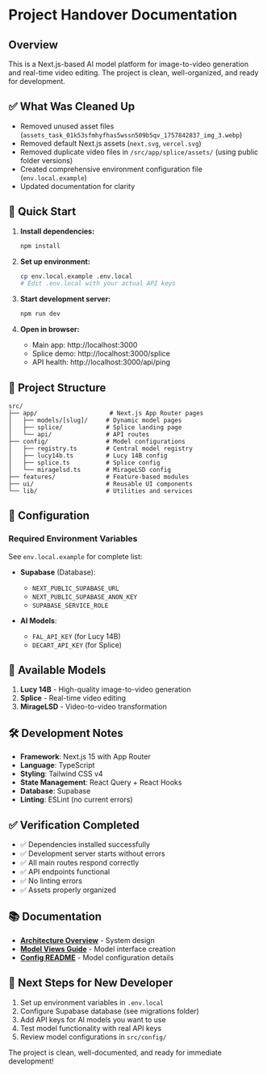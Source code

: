 # Project Handover Documentation

## Overview
This is a Next.js-based AI model platform for image-to-video generation and real-time video editing. The project is clean, well-organized, and ready for development.

## ✅ What Was Cleaned Up
- Removed unused asset files (`assets_task_01k53sfmhyfhas5wssn509b5qv_1757842837_img_3.webp`)
- Removed default Next.js assets (`next.svg`, `vercel.svg`)
- Removed duplicate video files in `/src/app/splice/assets/` (using public folder versions)
- Created comprehensive environment configuration file (`env.local.example`)
- Updated documentation for clarity

## 🚀 Quick Start

1. **Install dependencies:**
   ```bash
   npm install
   ```

2. **Set up environment:**
   ```bash
   cp env.local.example .env.local
   # Edit .env.local with your actual API keys
   ```

3. **Start development server:**
   ```bash
   npm run dev
   ```

4. **Open in browser:**
   - Main app: http://localhost:3000
   - Splice demo: http://localhost:3000/splice
   - API health: http://localhost:3000/api/ping

## 📁 Project Structure

```
src/
├── app/                    # Next.js App Router pages
│   ├── models/[slug]/     # Dynamic model pages
│   ├── splice/            # Splice landing page
│   └── api/               # API routes
├── config/                # Model configurations
│   ├── registry.ts        # Central model registry
│   ├── lucy14b.ts         # Lucy 14B config
│   ├── splice.ts          # Splice config
│   └── miragelsd.ts       # MirageLSD config
├── features/              # Feature-based modules
├── ui/                    # Reusable UI components
└── lib/                   # Utilities and services
```

## 🔧 Configuration

### Required Environment Variables
See `env.local.example` for complete list:

- **Supabase** (Database):
  - `NEXT_PUBLIC_SUPABASE_URL`
  - `NEXT_PUBLIC_SUPABASE_ANON_KEY`
  - `SUPABASE_SERVICE_ROLE`

- **AI Models**:
  - `FAL_API_KEY` (for Lucy 14B)
  - `DECART_API_KEY` (for Splice)

## 🎯 Available Models

1. **Lucy 14B** - High-quality image-to-video generation
2. **Splice** - Real-time video editing
3. **MirageLSD** - Video-to-video transformation

## 🛠 Development Notes

- **Framework**: Next.js 15 with App Router
- **Language**: TypeScript
- **Styling**: Tailwind CSS v4
- **State Management**: React Query + React Hooks
- **Database**: Supabase
- **Linting**: ESLint (no current errors)

## ✅ Verification Completed

- ✅ Dependencies installed successfully
- ✅ Development server starts without errors
- ✅ All main routes respond correctly
- ✅ API endpoints functional
- ✅ No linting errors
- ✅ Assets properly organized

## 📚 Documentation

- **[Architecture Overview](docs/ARCHITECTURE.md)** - System design
- **[Model Views Guide](docs/MODEL_VIEWS.md)** - Model interface creation
- **[Config README](src/config/README.md)** - Model configuration details

## 🔄 Next Steps for New Developer

1. Set up environment variables in `.env.local`
2. Configure Supabase database (see migrations folder)
3. Add API keys for AI models you want to use
4. Test model functionality with real API keys
5. Review model configurations in `src/config/`

The project is clean, well-documented, and ready for immediate development!
